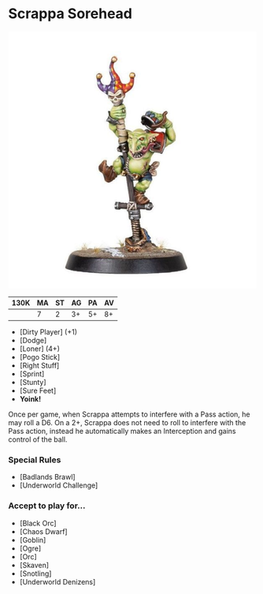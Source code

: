 # Scrappa Sorehead

![](../media/starplayers/ScrappaSorehead01.jpg)

| 130K  | MA | ST | AG | PA | AV |
| --- | --- | --- | --- | --- | --- |
| | 7 | 2 | 3+ | 5+ | 8+ |

* [Dirty Player] (+1)
* [Dodge]
* [Loner] (4+)
* [Pogo Stick]
* [Right Stuff]
* [Sprint]
* [Stunty]
* [Sure Feet]
* **Yoink!**

Once per game, when Scrappa attempts to interfere with a Pass action, he may roll a D6. On a 2+, Scrappa does not need to roll to interfere with the Pass action, instead he automatically makes an Interception and gains control of the ball.


### Special Rules

* [Badlands Brawl]
* [Underworld Challenge]

### Accept to play for...

* [Black Orc]
* [Chaos Dwarf]
* [Goblin]
* [Ogre]
* [Orc]
* [Skaven]
* [Snotling]
* [Underworld Denizens]
